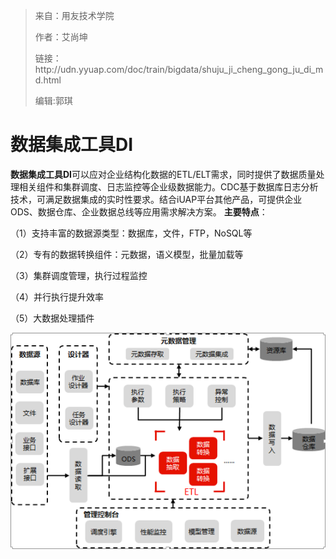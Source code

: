 > 来自：用友技术学院
> 
> 作者：艾尚坤
> 
> 链接：http:\/\/udn.yyuap.com\/doc\/train\/bigdata\/shuju\_ji\_cheng\_gong\_ju\_di\_md.html
> 
> 编辑:郭琪

# 数据集成工具DI

**数据集成工具DI**可以应对企业结构化数据的ETL\/ELT需求，同时提供了数据质量处理相关组件和集群调度、日志监控等企业级数据能力。CDC基于数据库日志分析技术，可满足数据集成的实时性要求。结合iUAP平台其他产品，可提供企业ODS、数据仓库、企业数据总线等应用需求解决方案。
**主要特点**：

（1）支持丰富的数据源类型：数据库，文件，FTP，NoSQL等

（2）专有的数据转换组件：元数据，语义模型，批量加载等

（3）集群调度管理，执行过程监控

（4）并行执行提升效率

（5）大数据处理插件

![](QQ图片20161129153650.png)

